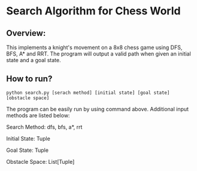 # Search Algorithm for Chess World


## Overview:
This implements a knight's movement on a 8x8 chess game using DFS, BFS, A* and RRT. The program will output a valid path when given an initial state and a goal state.


## How to run?
```
python search.py [serach method] [initial state] [goal state] [obstacle space]
```

The program can be easily run by using command above. Additional input methods are listed below:

Search Method: dfs, bfs, a*, rrt

Initial State: Tuple

Goal State: Tuple

Obstacle Space: List[Tuple]


